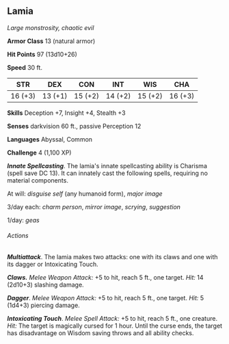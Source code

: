 ## Lamia

*Large monstrosity, chaotic evil*

**Armor Class** 13 (natural armor)

**Hit Points** 97 (13d10+26)

**Speed** 30 ft.

| STR      | DEX      | CON      | INT      | WIS      | CHA      |
|:--------:|:--------:|:--------:|:--------:|:--------:|:--------:|
| 16 (+3)  | 13 (+1)  | 15 (+2)  | 14 (+2)  | 15 (+2)  | 16 (+3)  |

**Skills** Deception +7, Insight +4, Stealth +3

**Senses** darkvision 60 ft., passive Perception 12

**Languages** Abyssal, Common

**Challenge** 4 (1,100 XP)

***Innate Spellcasting***. The lamia's innate spellcasting ability is Charisma (spell save DC 13). It can innately cast the following spells, requiring no material components.

At will: *disguise self* (any humanoid form), *major image*

3/day each: *charm person*, *mirror image*, *scrying*, *suggestion*

1/day: *geas*

###### Actions

***Multiattack***. The lamia makes two attacks: one with its claws and one with its dagger or Intoxicating Touch.

***Claws.*** *Melee Weapon Attack:* +5 to hit, reach 5 ft., one target. *Hit:* 14 (2d10+3) slashing damage.

***Dagger***. *Melee Weapon Attack:* +5 to hit, reach 5 ft., one target. *Hit:* 5 (1d4+3) piercing damage.

***Intoxicating Touch***. *Melee Spell Attack:* +5 to hit, reach 5 ft., one creature. *Hit:* The target is magically cursed for 1 hour. Until the curse ends, the target has disadvantage on Wisdom saving throws and all ability checks.